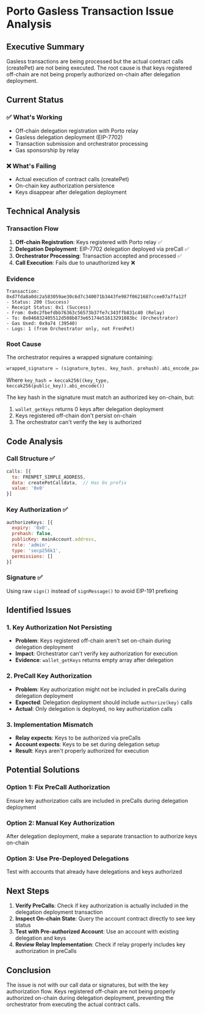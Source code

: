 # Porto Gasless Transaction Issue Analysis

## Executive Summary
Gasless transactions are being processed but the actual contract calls (createPet) are not being executed. The root cause is that keys registered off-chain are not being properly authorized on-chain after delegation deployment.

## Current Status

### ✅ What's Working
- Off-chain delegation registration with Porto relay
- Gasless delegation deployment (EIP-7702)
- Transaction submission and orchestrator processing
- Gas sponsorship by relay

### ❌ What's Failing
- Actual execution of contract calls (createPet)
- On-chain key authorization persistence
- Keys disappear after delegation deployment

## Technical Analysis

### Transaction Flow
1. **Off-chain Registration**: Keys registered with Porto relay ✅
2. **Delegation Deployment**: EIP-7702 delegation deployed via preCall ✅
3. **Orchestrator Processing**: Transaction accepted and processed ✅
4. **Call Execution**: Fails due to unauthorized key ❌

### Evidence
```
Transaction: 0xd7fda8a0dc2a583059ae30c6d7c340071b3443fe987f0621687ccee07a7fa12f
- Status: 200 (Success)
- Receipt Status: 0x1 (Success)
- From: 0x0c2fbefdbb76363c56573b37fe7c343ffb831c40 (Relay)
- To: 0x046832405512d508b873e65174e51613291083bc (Orchestrator)
- Gas Used: 0x9a74 (39540)
- Logs: 1 (from Orchestrator only, not FrenPet)
```

### Root Cause
The orchestrator requires a wrapped signature containing:
```rust
wrapped_signature = (signature_bytes, key_hash, prehash).abi_encode_packed()
```

Where `key_hash = keccak256((key_type, keccak256(public_key)).abi_encode())`

The key hash in the signature must match an authorized key on-chain, but:
1. `wallet_getKeys` returns 0 keys after delegation deployment
2. Keys registered off-chain don't persist on-chain
3. The orchestrator can't verify the key is authorized

## Code Analysis

### Call Structure ✅
```javascript
calls: [{
  to: FRENPET_SIMPLE_ADDRESS,
  data: createPetCalldata,  // Has 0x prefix
  value: '0x0'
}]
```

### Key Authorization ✅
```javascript
authorizeKeys: [{
  expiry: '0x0',
  prehash: false,
  publicKey: mainAccount.address,
  role: 'admin',
  type: 'secp256k1',
  permissions: []
}]
```

### Signature ✅
Using raw `sign()` instead of `signMessage()` to avoid EIP-191 prefixing

## Identified Issues

### 1. Key Authorization Not Persisting
- **Problem**: Keys registered off-chain aren't set on-chain during delegation deployment
- **Impact**: Orchestrator can't verify key authorization for execution
- **Evidence**: `wallet_getKeys` returns empty array after delegation

### 2. PreCall Key Authorization
- **Problem**: Key authorization might not be included in preCalls during delegation deployment
- **Expected**: Delegation deployment should include `authorize(key)` calls
- **Actual**: Only delegation is deployed, no key authorization calls

### 3. Implementation Mismatch
- **Relay expects**: Keys to be authorized via preCalls
- **Account expects**: Keys to be set during delegation setup
- **Result**: Keys aren't properly authorized for execution

## Potential Solutions

### Option 1: Fix PreCall Authorization
Ensure key authorization calls are included in preCalls during delegation deployment

### Option 2: Manual Key Authorization
After delegation deployment, make a separate transaction to authorize keys on-chain

### Option 3: Use Pre-Deployed Delegations
Test with accounts that already have delegations and keys authorized

## Next Steps

1. **Verify PreCalls**: Check if key authorization is actually included in the delegation deployment transaction
2. **Inspect On-chain State**: Query the account contract directly to see key status
3. **Test with Pre-authorized Account**: Use an account with existing delegation and keys
4. **Review Relay Implementation**: Check if relay properly includes key authorization in preCalls

## Conclusion

The issue is not with our call data or signatures, but with the key authorization flow. Keys registered off-chain are not being properly authorized on-chain during delegation deployment, preventing the orchestrator from executing the actual contract calls.